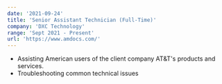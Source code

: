 ```yaml
---
date: '2021-09-24'
title: 'Senior Assistant Technician (Full-Time)'
company: 'DXC Technology'
range: 'Sept 2021 - Present'
url: 'https://www.amdocs.com/'
---
```


- Assisting American users of  the client company AT&T's  products and services.
- Troubleshooting common technical issues
